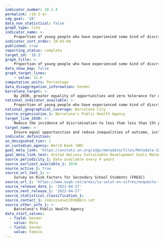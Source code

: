 ```yaml
---
indicator_number: 10.3.4
permalink: /10-3-4/
sdg_goal: '10'
data_non_statistical: false
graph_type: line
indicator_name: >-
    Proportion of young people who have experienced some kind of discrimination in the last 12 months due to disability, sexual orientation, origin or gender
indicator_sort_order: 10-03-04
published: true
reporting_status: complete
target_id: '10.3'
graph_title: >-
    Proportion of young people who have experienced some kind of discrimination in the last 12 months due to disability, sexual orientation, origin or gender
data_show_map: false
graph_target_lines:
    - value: 15.0
computation_units: Percentage 
data_disaggregation_information: Gender
barcelona_target: >-
    By 2030, greater equality of opportunities and zero tolerance for discrimination
national_indicator_available: >-
    Proportion of young people who have experienced some kind of discrimination in the last 12 months due to disability, sexual orientation, origin or gender
national_geographical_coverage: Barcelona City
source_organisation_1: Barcelona's Public Health Agency
target_line_2030: >-
    Reduce the incidence of discrimination to less than less than 15% perception of discrimination in the adolescent population
target_name: >-
    Ensure equal opportunities and reduce inequalities of outcome, including by eliminating discriminatory laws, policies and practices and promoting appropriate legislation, policies and action in this regard
indicator_definition:
un_designated_tier: 1
un_custodian_agency: World Bank (WB)
goal_meta_link: 'https://unstats.un.org/sdgs/metadata/files/Metadata-10-03-01.pdf'
goal_meta_link_text: United Nations Sustainable Development Goals Metadata (pdf 894kB)
source_periodicity_1: Data available every 4 years
source_earliest_available_1: 2016
source_active_1: true
source_url_text_1: >-
    Survey on Risk Factors for Secondary School Students (FRESC)
source_url_1: 'https://www.aspb.cat/arees/la-salut-en-xifres/enquesta-fresc/'
source_release_date_1: '2021-04-27'
source_next_release_1: '2022-04-27'
source_statistical_classification_1: 
source_contact_1: comissionat2030@bcn.cat
source_other_info_1: >-
    Barcelona's Public Health Agency
data_start_values:
  - field: Gender
    value: Male
  - field: Gender
    value: Female
---
```

